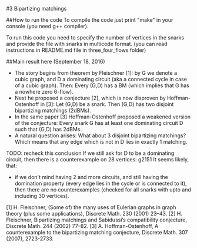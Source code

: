 #3 Bipartizing matchings

##How to run the code
To compile the code just print "make" in your console (you need g++ compiler).

To run this code you need to specify the number of vertices in the snarks and provide the file with snarks in multicode format.
(you can read instructions in README.md file in three_four_flows folder)

##Main result here (September 18, 2016)
* The story begins from theorem by Fleischner [1]: by G we denote a cubic graph, and D a dominating circuit (aka a connected cycle in case of a cubic graph). Then: Every (G,D) has a BM (which implies that G has a nowhere zero 6-flow).
* Next he proposed a conjecture [2], which is now disproven by Hoffman-Ostenhoff in [3]: Let (G,D) be a snark. Then (G,D) has two disjoint bipartizing matchings (2dBMs).
* In the same paper [3] Hoffman-Ostenhoff proposed a weakened version of the conjecture: Every snark G has at least one dominating circuit D such that (G,D) has 2dBMs.
* A natural question arises: What about 3 disjoint bipartizing matchings? Which means that any edge which is not in D lies in exactly 1 matching.

TODO: recheck this conclusion
If we still ask for D to be a dominating circuit, then there is a counterexample on 28 vertices: g2151
It seems likely, that:
* if we don't mind having 2 and more circuits, and still having the domination property (every edge lies in the cycle or is connected to it), then there are no counterexamples (checked for all snarks with upto and including 30 vertices).


[1] H. Fleischner, (Some of) the many uses of Eulerian graphs in graph theory (plus some applications), Discrete Math. 230 (2001) 23–43.
[2] H. Fleischner, Bipartizing matchings and Sabidussi’s compatibility conjecture, Discrete Math. 244 (2002) 77–82.
[3] A. Hoffman-Ostenhoff, A counterexample to the bipartizing matching conjecture, Discrete Math. 307 (2007), 2723-2733.
